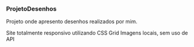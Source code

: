 ### ProjetoDesenhos
Projeto onde apresento desenhos realizados por mim.

Site totalmente responsivo utilizando CSS Grid
Imagens locais, sem uso de API
